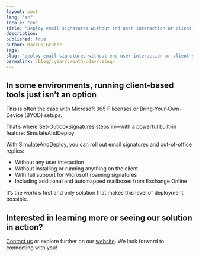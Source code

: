 ```yaml
---
layout: post
lang: "en"
locale: "en"
title: "Deploy email signatures without end user interaction or client-side software"
description:
published: true
author: Markus Gruber
tags: 
slug: "deploy-email-signatures-without-end-user-interaction-or-client-side-software"
permalink: /blog/:year/:month/:day/:slug/
---
```

## In some environments, running client-based tools just isn’t an option
This is often the case with Microsoft 365 F licenses or Bring-Your-Own-Device (BYOD) setups.

That’s where Set-OutlookSignatures steps in—with a powerful built-in feature: SimulateAndDeploy

With SimulateAndDeploy, you can roll out email signatures and out-of-office replies:
- Without any user interaction
- Without installing or running anything on the client
- With full support for Microsoft roaming signatures
- Including additional and automapped mailboxes from Exchange Online

It’s the world’s first and only solution that makes this level of deployment possible.

## Interested in learning more or seeing our solution in action?
[Contact us](/contact/) or explore further on our [website](/). We look forward to connecting with you!